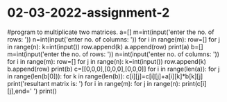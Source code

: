 # 02-03-2022-assignment-2
#program to multiplicate two matrices.
a=[]
m=int(input('enter the no. of rows: '))
n=int(input('enter no. of columns: '))
for i in range(m):
    row=[]
    for j in range(n):
        k=int(input())
        row.append(k)
    a.append(row)
print(a)
b=[]
m=int(input('enter the no. of rows: '))
n=int(input('enter no. of columns: '))
for i in range(m):
    row=[]
    for j in range(n):
        k=int(input())
        row.append(k)
    b.append(row)
print(b)
c=[[0,0,0],[0,0,0],[0,0,0]]
for i in range(len(a)):
    for j in range(len(b[0])):
        for k in range(len(b)):
            c[i][j]=c[i][j]+a[i][k]*b[k][j]
print('resultant matrix is: ')
for i in range(m):
    for j in range(n):
        print(c[i][j],end=' ')
    print()
